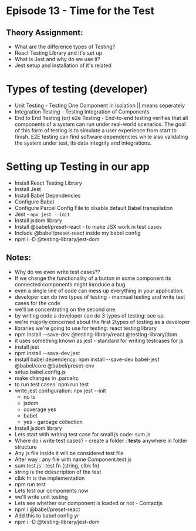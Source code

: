 

# Episode 13 - Time for the Test

## Theory Assignment:

- What are the difference types of Testing?
- React Testing Library and It's set up
- What is Jest and why do we use it?
- Jest setup and installation of it's related

# Types of testing (developer)

- Unit Testing - Testing One Component in Isolation || means seperately
- Integration Testing - Testing Integration of Components
- End to End Testing (or) e2e Testing - End-to-end testing verifies that all components of a system can run under real-world scenarios. The goal of this form of testing is to simulate a user experience from start to finish. E2E testing can find software dependencies while also validating the system under test, its data integrity and integrations.

# Setting up Testing in our app

- Install React Testing Library
- Install Jest
- Install Babel Dependencies
- Configure Babel
- Configure Parcel Config File to disable default Babel transpilation
- Jest - `npx jest --init`
- Install jsdom library
- Install @babel/preset-react - to make JSX work in test cases
- Include @babel/preset-react inside my babel config
- npm i -D @testing-library/jest-dom

## Notes:

- Why do we even write test cases??
- If we change the functionality of a button in some component its connected components might inroduce a bug.
- even a single line of code can mess up everything in your application.
- developer can do two types of testing - mannual testing and write test cases for the code
- we'll be concentrating on the second one.
- by writing code a developer can do 3 types of testing: see up.
- we're majorly concerned about the first 2types of testing as a developer
- libraries we're going to use for testing: react testing library
- npm install --save-dev @testing-library/react @testing-library/dom
- it uses something known as jest - standard for writing testcases for js
- install jest
- npm install --save-dev jest
- install babel dependency: npm install --save-dev babel-jest @babel/core @babel/preset-env
- setup babel.config.js
- make changes in .parcelrc
- to run test cases: npm run test
- write jest configuration: npx jest --init
    - no ts
    - jsdom
    - coverage yes
    - babel
    - yes - garbage collection
- Install jsdom library
- Lets start with writing test case for small js code: sum.js
- Where do i write test cases? - create a folder : __tests__ anywhere in folder structure
- Any js file inside it will be considered test file
- Alter way : any file with name Component.test.js
- sum.test.js : test fn (string, clbk fn)
- string is the ddescription of the test
- clbk fn is the implementation 
- npm run test
- Lets test our components now
- we'll write unit testing
- Lets see whether our component is loaded or not - Contactjs
- npm i @babel/preset-react
- Add this to babel config yr
- npm i -D @testing-library/jest-dom



